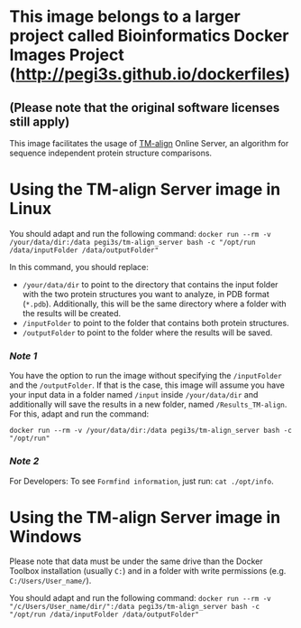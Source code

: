 # This image belongs to a larger project called Bioinformatics Docker Images Project (http://pegi3s.github.io/dockerfiles)
## (Please note that the original software licenses still apply)

This image facilitates the usage of [TM-align](https://zhanglab.ccmb.med.umich.edu/TM-align/) Online Server, an algorithm for sequence independent protein structure comparisons.

# Using the TM-align Server image in Linux

You should adapt and run the following command: 
`docker run --rm -v /your/data/dir:/data pegi3s/tm-align_server bash -c "/opt/run /data/inputFolder /data/outputFolder"`

In this command, you should replace:
- `/your/data/dir` to point to the directory that contains the input folder with the two protein structures you want to analyze, in PDB format (`*.pdb`). Additionally, this will be the same directory where a folder with the results will be created.
- `/inputFolder` to point to the folder that contains both protein structures.
- `/outputFolder` to point to the folder where the results will be saved.

### *Note 1*

You have the option to run the image without specifying the `/inputFolder` and the `/outputFolder`. If that is the case, this image will assume you have your input data in a folder named `/input` inside `/your/data/dir` and additionally will save the results in a new folder, named `/Results_TM-align`. For this, adapt and run the command:

`docker run --rm -v /your/data/dir:/data pegi3s/tm-align_server bash -c "/opt/run"`


### *Note 2*

For Developers: To see `Formfind information`, just run: `cat ./opt/info`.

# Using the TM-align Server image in Windows

Please note that data must be under the same drive than the Docker Toolbox installation (usually `C:`) and in a folder with write permissions (e.g. `C:/Users/User_name/`).

You should adapt and run the following command:
`docker run --rm -v "/c/Users/User_name/dir/":/data pegi3s/tm-align_server bash -c "/opt/run /data/inputFolder /data/outputFolder"`
